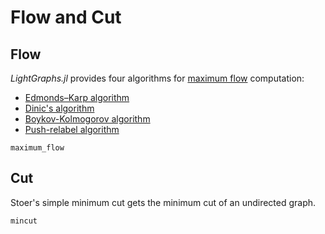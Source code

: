 # Flow and Cut

## Flow

*LightGraphs.jl* provides four algorithms for [maximum flow](https://en.wikipedia.org/wiki/Maximum_flow_problem)
computation:

- [Edmonds–Karp algorithm](https://en.wikipedia.org/wiki/Edmonds%E2%80%93Karp_algorithm)
- [Dinic's algorithm](https://en.wikipedia.org/wiki/Dinic%27s_algorithm)
- [Boykov-Kolmogorov algorithm](http://ieeexplore.ieee.org/xpls/abs_all.jsp?arnumber=1316848&tag=1)
- [Push-relabel algorithm](https://en.wikipedia.org/wiki/Push%E2%80%93relabel_maximum_flow_algorithm)

```@docs
maximum_flow
```

## Cut

Stoer's simple minimum cut gets the minimum cut of an undirected graph.

```@docs
mincut
```
